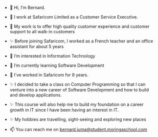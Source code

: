 -  👋 Hi, I’m Bernard. 
-  💞️ I work at Safaricom Limited as a Customer Service Executive. 
-  💞️ My work is to offer high quality customer experience and customer support to all walk-in customers
-  ✨ Before joining Safaricom, I worked as a French teacher and an office assistant for about 5 years
-  👀 I’m interested in Information Technology
-  🌱 I’m currently learning Software Development
-  💞️ I've worked in Safaricom for 8 years.
-  ✨ I decided to take a class on Computer Programming so that I can venture into a new career of Software Development and how to build and develop applications. 
-  ✨ This course will also help me to build my foundation on a career growth in IT since I have been having an interest in IT.

-  ✨ My hobbies are travelling, sight-seeing and exploring new places
-  📫 You can reach me on bernard.juma@student.moringaschool.com



<!---
bernardjuma/bernardjuma is a ✨ special ✨ repository because its `README.md` (this file) appears on your GitHub profile.
You can click the Preview link to take a look at your changes.
--->
